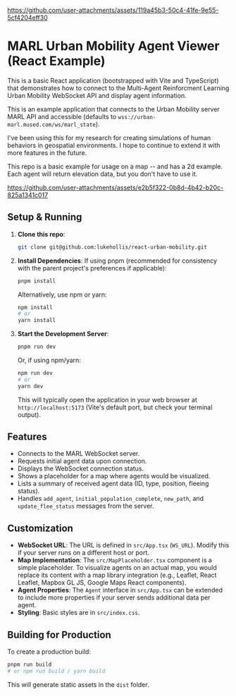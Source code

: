 


https://github.com/user-attachments/assets/119a45b3-50c4-41fe-9e55-5cf4204eff30




# MARL Urban Mobility Agent Viewer (React Example)

This is a basic React application (bootstrapped with Vite and TypeScript) that demonstrates how to connect to the Multi-Agent Reinforcment Learning Urban Mobility WebSocket API and display agent information.

This is an example application that connects to the Urban Mobility server MARL API and accessible (defaults to `wss://urban-marl.mused.com/ws/marl_state`).

I've been using this for my research for creating simulations of human behaviors in geospatial environments. I hope to continue to extend it with more features in the future. 


This repo is a basic example for usage on a map -- and has a 2d example. Each agent will return elevation data, but you don't have to use it. 



https://github.com/user-attachments/assets/e2b5f322-0b8d-4b42-b20c-825a1341c017



## Setup & Running

1.  **Clone this repo**:
    ```bash
    git clone git@github.com:lukehollis/react-urban-mobility.git
    ```

2.  **Install Dependencies**:
    If using pnpm (recommended for consistency with the parent project's preferences if applicable):
    ```bash
    pnpm install
    ```
    Alternatively, use npm or yarn:
    ```bash
    npm install
    # or
    yarn install
    ```

3.  **Start the Development Server**:
    ```bash
    pnpm run dev
    ```
    Or, if using npm/yarn:
    ```bash
    npm run dev
    # or
    yarn dev
    ```
    This will typically open the application in your web browser at `http://localhost:5173` (Vite's default port, but check your terminal output).

## Features

*   Connects to the MARL WebSocket server.
*   Requests initial agent data upon connection.
*   Displays the WebSocket connection status.
*   Shows a placeholder for a map where agents would be visualized.
*   Lists a summary of received agent data (ID, type, position, fleeing status).
*   Handles `add_agent`, `initial_population_complete`, `new_path`, and `update_flee_status` messages from the server.

## Customization

*   **WebSocket URL**: The URL is defined in `src/App.tsx` (`WS_URL`). Modify this if your server runs on a different host or port.
*   **Map Implementation**: The `src/MapPlaceholder.tsx` component is a simple placeholder. To visualize agents on an actual map, you would replace its content with a map library integration (e.g., Leaflet, React Leaflet, Mapbox GL JS, Google Maps React components).
*   **Agent Properties**: The `Agent` interface in `src/App.tsx` can be extended to include more properties if your server sends additional data per agent.
*   **Styling**: Basic styles are in `src/index.css`.

## Building for Production

To create a production build:
```bash
pnpm run build
# or npm run build / yarn build
```
This will generate static assets in the `dist` folder. 
